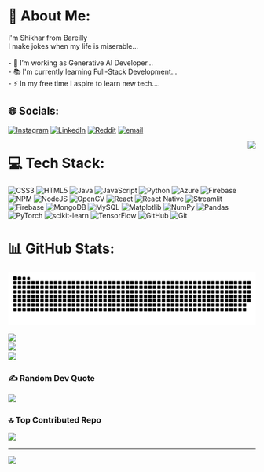 # 💫 About Me:
I'm Shikhar from Bareilly<br>I make jokes when my life is miserable...<br><br>- 🔭 I’m working as Generative AI Developer...<br>- 📚 I'm currently learning Full-Stack Development...<br>- ⚡ In my free time I aspire to learn new tech....


## 🌐 Socials:
[![Instagram](https://img.shields.io/badge/Instagram-%23E4405F.svg?logo=Instagram&logoColor=white)](https://instagram.com/httpshikhar) [![LinkedIn](https://img.shields.io/badge/LinkedIn-%230077B5.svg?logo=linkedin&logoColor=white)](https://linkedin.com/in/shikhar-agarwal57) [![Reddit](https://img.shields.io/badge/Reddit-%23FF4500.svg?logo=Reddit&logoColor=white)](https://reddit.com/user/httpshikhar) [![email](https://img.shields.io/badge/Email-D14836?logo=gmail&logoColor=white)](mailto:ashikhar762@gmail.com)

<img align="right" height="150" src="https://media1.giphy.com/media/v1.Y2lkPTc5MGI3NjExYjU1aTk1cHpxMXMxMndpanpkYXEzMzlocnB2cDJobzJnbWlxeGUwYyZlcD12MV9pbnRlcm5hbF9naWZfYnlfaWQmY3Q9Zw/wUZhA056McIdtDcQtW/giphy.gif"  />

# 💻 Tech Stack:
![CSS3](https://img.shields.io/badge/css3-%231572B6.svg?style=for-the-badge&logo=css3&logoColor=white) ![HTML5](https://img.shields.io/badge/html5-%23E34F26.svg?style=for-the-badge&logo=html5&logoColor=white) ![Java](https://img.shields.io/badge/java-%23ED8B00.svg?style=for-the-badge&logo=openjdk&logoColor=white) ![JavaScript](https://img.shields.io/badge/javascript-%23323330.svg?style=for-the-badge&logo=javascript&logoColor=%23F7DF1E) ![Python](https://img.shields.io/badge/python-3670A0?style=for-the-badge&logo=python&logoColor=ffdd54) ![Azure](https://img.shields.io/badge/azure-%230072C6.svg?style=for-the-badge&logo=microsoftazure&logoColor=white) ![Firebase](https://img.shields.io/badge/firebase-%23039BE5.svg?style=for-the-badge&logo=firebase) ![NPM](https://img.shields.io/badge/NPM-%23CB3837.svg?style=for-the-badge&logo=npm&logoColor=white) ![NodeJS](https://img.shields.io/badge/node.js-6DA55F?style=for-the-badge&logo=node.js&logoColor=white) ![OpenCV](https://img.shields.io/badge/opencv-%23white.svg?style=for-the-badge&logo=opencv&logoColor=white) ![React](https://img.shields.io/badge/react-%2320232a.svg?style=for-the-badge&logo=react&logoColor=%2361DAFB) ![React Native](https://img.shields.io/badge/react_native-%2320232a.svg?style=for-the-badge&logo=react&logoColor=%2361DAFB) ![Streamlit](https://img.shields.io/badge/Streamlit-%23FE4B4B.svg?style=for-the-badge&logo=streamlit&logoColor=white) ![Firebase](https://img.shields.io/badge/firebase-a08021?style=for-the-badge&logo=firebase&logoColor=ffcd34) ![MongoDB](https://img.shields.io/badge/MongoDB-%234ea94b.svg?style=for-the-badge&logo=mongodb&logoColor=white) ![MySQL](https://img.shields.io/badge/mysql-4479A1.svg?style=for-the-badge&logo=mysql&logoColor=white) ![Matplotlib](https://img.shields.io/badge/Matplotlib-%23ffffff.svg?style=for-the-badge&logo=Matplotlib&logoColor=black) ![NumPy](https://img.shields.io/badge/numpy-%23013243.svg?style=for-the-badge&logo=numpy&logoColor=white) ![Pandas](https://img.shields.io/badge/pandas-%23150458.svg?style=for-the-badge&logo=pandas&logoColor=white) ![PyTorch](https://img.shields.io/badge/PyTorch-%23EE4C2C.svg?style=for-the-badge&logo=PyTorch&logoColor=white) ![scikit-learn](https://img.shields.io/badge/scikit--learn-%23F7931E.svg?style=for-the-badge&logo=scikit-learn&logoColor=white) ![TensorFlow](https://img.shields.io/badge/TensorFlow-%23FF6F00.svg?style=for-the-badge&logo=TensorFlow&logoColor=white) ![GitHub](https://img.shields.io/badge/github-%23121011.svg?style=for-the-badge&logo=github&logoColor=white) ![Git](https://img.shields.io/badge/git-%23F05033.svg?style=for-the-badge&logo=git&logoColor=white)
# 📊 GitHub Stats:
<picture>
  <source media="(prefers-color-scheme: dark)" srcset="https://raw.githubusercontent.com/httpshikhar/httpshikhar/output/github-snake-dark.svg" />
  <source media="(prefers-color-scheme: light)" srcset="https://raw.githubusercontent.com/httpshikhar/httpshikhar/output/github-snake.svg" />
  <img alt="github-snake" src="https://raw.githubusercontent.com/httpshikhar/httpshikhar/output/github-snake.svg" />
</picture>

![](https://github-readme-stats.vercel.app/api?username=httpshikhar&theme=dark&hide_border=false&include_all_commits=true&count_private=true)<br/>
![](https://github-readme-streak-stats.herokuapp.com/?user=httpshikhar&theme=dark&hide_border=false)<br/>
![](https://github-readme-stats.vercel.app/api/top-langs/?username=httpshikhar&theme=dark&hide_border=false&include_all_commits=true&count_private=true&layout=compact)

### ✍️ Random Dev Quote
![](https://quotes-github-readme.vercel.app/api?type=horizontal&theme=radical)

### 🔝 Top Contributed Repo
![](https://github-contributor-stats.vercel.app/api?username=httpshikhar&limit=5&theme=radical&combine_all_yearly_contributions=true)

---
[![](https://visitcount.itsvg.in/api?id=httpshikhar&icon=0&color=0)](https://visitcount.itsvg.in)

<!-- Proudly created with GPRM ( https://gprm.itsvg.in ) -->
